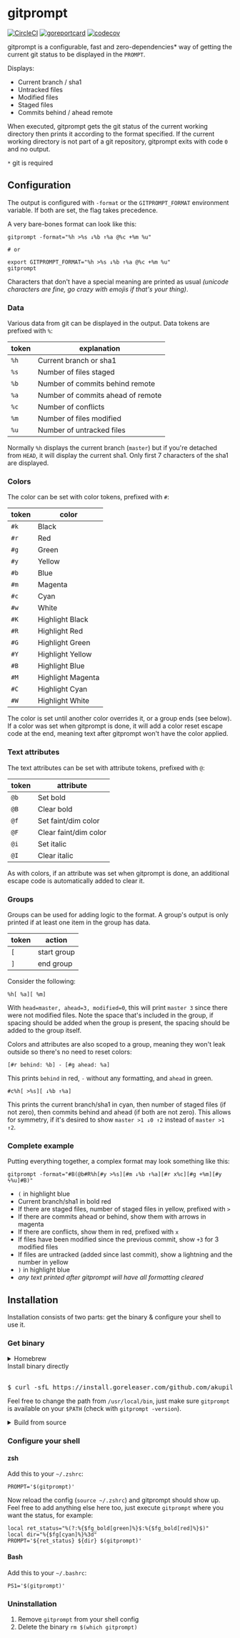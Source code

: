 # gitprompt

[![CircleCI](https://circleci.com/gh/akupila/gitprompt.svg?style=svg)](https://circleci.com/gh/akupila/gitprompt)
[![goreportcard](https://goreportcard.com/badge/github.com/akupila/gitprompt)](https://goreportcard.com/report/github.com/akupila/gitprompt)
[![codecov](https://codecov.io/gh/akupila/gitprompt/branch/master/graphs/badge.svg?branch=master)](https://codecov.io/gh/akupila/gitprompt)

gitprompt is a configurable, fast and zero-dependencies* way of getting the
current git status to be displayed in the `PROMPT`.

Displays:

- Current branch / sha1
- Untracked files
- Modified files
- Staged files
- Commits behind / ahead remote

When executed, gitprompt gets the git status of the current working directory
then prints it according to the format specified. If the current working
directory is not part of a git repository, gitprompt
exits with code `0` and no output.

`*` git is required

## Configuration

The output is configured with `-format` or the `GITPROMPT_FORMAT` environment
variable. If both are set, the flag takes precedence.

A very bare-bones format can look like this:

```
gitprompt -format="%h >%s ↓%b ↑%a @%c +%m %u"

# or

export GITPROMPT_FORMAT="%h >%s ↓%b ↑%a @%c +%m %u"
gitprompt
```

Characters that don't have a special meaning are printed as usual _(unicode
characters are fine, go crazy with emojis if that's your thing)_.

### Data

Various data from git can be displayed in the output. Data tokens are prefixed
with `%`:

| token | explanation                       |
|-------|-----------------------------------|
| `%h`  | Current branch or sha1            |
| `%s`  | Number of files staged            |
| `%b`  | Number of commits behind remote   |
| `%a`  | Number of commits ahead of remote |
| `%c`  | Number of conflicts               |
| `%m`  | Number of files modified          |
| `%u`  | Number of untracked files         |

Normally `%h` displays the current branch (`master`) but if you're detached
from `HEAD`, it will display the current sha1. Only first 7 characters of the
sha1 are displayed.

### Colors

The color can be set with color tokens, prefixed with `#`:

| token | color             |
|-------|-------------------|
| `#k`  | Black             |
| `#r`  | Red               |
| `#g`  | Green             |
| `#y`  | Yellow            |
| `#b`  | Blue              |
| `#m`  | Magenta           |
| `#c`  | Cyan              |
| `#w`  | White             |
| `#K`  | Highlight Black   |
| `#R`  | Highlight Red     |
| `#G`  | Highlight Green   |
| `#Y`  | Highlight Yellow  |
| `#B`  | Highlight Blue    |
| `#M`  | Highlight Magenta |
| `#C`  | Highlight Cyan    |
| `#W`  | Highlight White   |

The color is set until another color overrides it, or a group ends (see below).
If a color was set when gitprompt is done, it will add a color reset escape
code at the end, meaning text after gitprompt won't have the color applied.

### Text attributes

The text attributes can be set with attribute tokens, prefixed with `@`:

| token | attribute             |
|-------|-----------------------|
| `@b`  | Set bold              |
| `@B`  | Clear bold            |
| `@f`  | Set faint/dim color   |
| `@F`  | Clear faint/dim color |
| `@i`  | Set italic            |
| `@I`  | Clear italic          |

As with colors, if an attribute was set when gitprompt is done, an additional
escape code is automatically added to clear it.

### Groups

Groups can be used for adding logic to the format. A group's output is only
printed if at least one item in the group has data.

| token | action      |
|-------|-------------|
| `[`   | start group |
| `]`   | end group   |

Consider the following:

```
%h[ %a][ %m]
```

With `head=master, ahead=3, modified=0`, this will print `master 3` since there
were not modified files. Note the space that's included in the group, if
spacing should be added when the group is present, the spacing should be added
to the group itself.

Colors and attributes are also scoped to a group, meaning they won't leak
outside so there's no need to reset colors:

```
[#r behind: %b] - [#g ahead: %a]
```

This prints `behind` in red, `-` without any formatting, and `ahead` in green.

```
#c%h[ >%s][ ↓%b ↑%a]
```

This prints the current branch/sha1 in cyan, then number of staged files (if
not zero), then commits behind and ahead (if both are not zero). This allows
for symmetry, if it's desired to show `master >1 ↓0 ↑2` instead of `master >1
↑2`.

### Complete example

Putting everything together, a complex format may look something like this:

```
gitprompt -format="#B(@b#R%h[#y >%s][#m ↓%b ↑%a][#r x%c][#g +%m][#y ϟ%u]#B)"
```

- `(` in highlight blue
- Current branch/sha1 in bold red
- If there are staged files, number of staged files in yellow, prefixed with `>`
- If there are commits ahead or behind, show them with arrows in magenta
- If there are conflicts, show them in red, prefixed with `x`
- If files have been modified since the previous commit, show `+3` for 3 modified files
- If files are untracked (added since last commit), show a lightning and the number in yellow
- `)` in highlight blue
- _any text printed after gitprompt will have all formatting cleared_

## Installation

Installation consists of two parts: get the binary & configure your shell to
use it.

### Get binary

<details>
<summary>Homebrew</summary>
<br/>
<pre>
$ brew tap akupila/gitprompt
$ brew install gitprompt
</pre>
</details

<details>
<summary>Install binary directly</summary>
<br/>
<pre>
$ curl -sfL https://install.goreleaser.com/github.com/akupila/gitprompt.sh | bash -s -- -b /usr/local/bin
</pre>
<p>
Feel free to change the path from <code>/usr/local/bin</code>, just make sure
<code>gitprompt</code> is available on your <code>$PATH</code> (check with
<code>gitprompt -version</code>).
</p>
</details>

<details>
<summary>Build from source</summary>
<br/>
<pre>
$ go get github.com/akupila/gitprompt/...
</pre>
<p>
The code has no vendored dependencies so no need to worry about that.
</p>
</details>

### Configure your shell

#### zsh

Add this to your `~/.zshrc`:

```
PROMPT='$(gitprompt)'
```

Now reload the config (`source ~/.zshrc`) and gitprompt should show up. Feel
free to add anything else here too, just execute `gitprompt` where you want the
status, for example:

```
local ret_status="%(?:%{$fg_bold[green]%}$:%{$fg_bold[red]%}$)"
local dir="%{$fg[cyan]%}%3d"
PROMPT='${ret_status} ${dir} $(gitprompt)'
```

#### Bash

Add this to your `~/.bashrc`:

```
PS1='$(gitprompt)'
```

### Uninstallation

1. Remove `gitprompt` from your shell config
2. Delete the binary `rm $(which gitprompt)`
